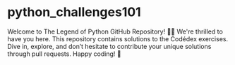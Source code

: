 # python_challenges101
Welcome to The Legend of Python GitHub Repository! 🐍✨ We're thrilled to have you here. This repository contains solutions to the Codédex exercises. Dive in, explore, and don’t hesitate to contribute your unique solutions through pull requests. Happy coding! 🚀
 
